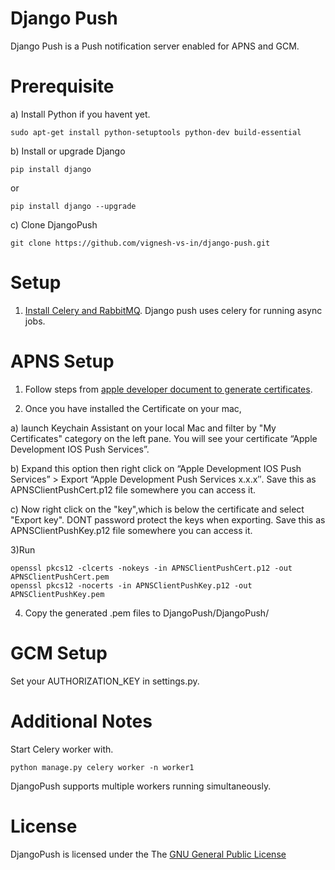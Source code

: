 Django Push
===========

Django Push is a Push notification server enabled for APNS and GCM.

Prerequisite
============

a) Install Python if you havent yet.

    sudo apt-get install python-setuptools python-dev build-essential

b) Install or upgrade Django

    pip install django

or

    pip install django --upgrade

c) Clone DjangoPush

    git clone https://github.com/vignesh-vs-in/django-push.git

Setup
=====

1) [Install Celery and RabbitMQ]. Django push uses celery for running async jobs.

APNS Setup
==========

1) Follow steps from [apple developer document to generate certificates].

2) Once you have installed the Certificate on your mac, 

a) launch Keychain Assistant on your local Mac and filter by "My Certificates" category on the left pane. You will see your certificate “Apple Development IOS Push Services”.

b) Expand this option then right click on “Apple Development IOS Push Services” > Export “Apple Development Push Services x.x.x″. Save this as APNSClientPushCert.p12 file somewhere you can access it.

c) Now right click on the "key",which is below the certificate and select "Export key". DONT password protect the keys when exporting. Save this as APNSClientPushKey.p12 file somewhere you can access it.

3)Run 

	openssl pkcs12 -clcerts -nokeys -in APNSClientPushCert.p12 -out APNSClientPushCert.pem
	openssl pkcs12 -nocerts -in APNSClientPushKey.p12 -out APNSClientPushKey.pem

4) Copy the generated .pem files to DjangoPush/DjangoPush/

GCM Setup
=========

Set your AUTHORIZATION_KEY in settings.py.

Additional Notes
================

Start Celery worker with.

	python manage.py celery worker -n worker1

DjangoPush supports multiple workers running simultaneously.

License
=======

DjangoPush is licensed under the The [GNU General Public License]

[GNU General Public License]:http://www.gnu.org/licenses/gpl.html
[Install Celery and RabbitMQ]:http://docs.celeryproject.org/en/latest/getting-started/brokers/rabbitmq.html#broker-rabbitmq
[apple developer document to generate certificates]:https://developer.apple.com/library/ios/documentation/NetworkingInternet/Conceptual/RemoteNotificationsPG/Chapters/ProvisioningDevelopment.html#//apple_ref/doc/uid/TP40008194-CH104-SW1